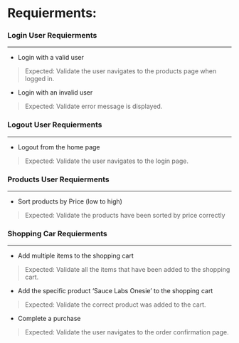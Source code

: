 # Requierments:
### Login User Requierments
---
- Login with a valid user
> Expected: Validate the user navigates to the products page when logged in.
- Login with an invalid user
> Expected: Validate error message is displayed.
### Logout User Requierments
----
- Logout from the home page
> Expected: Validate the user navigates to the login page.
### Products User Requierments
----
- Sort products by Price (low to high)
> Expected: Validate the products have been sorted by price correctly
### Shopping Car Requierments
----
- Add multiple items to the shopping cart
> Expected: Validate all the items that have been added to the shopping cart.
- Add the specific product ‘Sauce Labs Onesie’ to the shopping cart
> Expected: Validate the correct product was added to the cart.
- Complete a purchase
> Expected: Validate the user navigates to the order confirmation page.